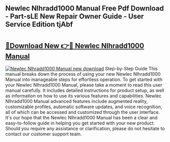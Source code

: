 ## Newlec Nlhradd1000 Manual Free Pdf Download - Part-sLE New Repair Owner Guide - User Service Edition tjAbf

# <h2><a href="http://cf24600.oget.top/?id=Newlec+Nlhradd1000+Manual">🔗Download New 👉🔴 Newlec Nlhradd1000 Manual</a></h2>

[![Newlec Nlhradd1000 Manual new download](https://i.imgur.com/5g1atiW.png)](http://cf24600.oget.top/?id=Newlec+Nlhradd1000+Manual)
Step-by-Step Guide This manual breaks down the process of using your new Newlec Nlhradd1000 Manual into manageable steps for effortless operation. To get started with your Newlec Nlhradd1000 Manual, please take a moment to read this user manual carefully. It includes detailed instructions for product setup, as well as information on how to use its various features and capabilities. Newlec Nlhradd1000 Manual advanced features include augmented reality, customizable profiles, automatic software updates, and voice recognition, all of which can be accessed and customized through the user interface. It's our hope that the Newlec Nlhradd1000 Manual has been a clear and easy-to-follow guide in helping you get started with your new product. Should you require any assistance or clarification, please do not hesitate to contact our customer support team.

